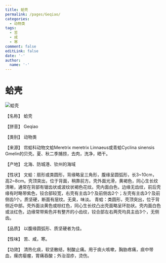 ```yaml
---
title: 蛤壳
permalink: /pages/Geqiao/
categories: 
  - 动物类
tags: 
  - 苦
  - 咸
  - 寒
comment: false
editLink: false
date: '·'
author: 
  name: '·'
---
```

# 蛤壳

![蛤壳](https://sys01.lib.hkbu.edu.hk/cmed/mmid/images/B00390.jpg)

<!-- more -->


【名称】	蛤壳	

【拼音】	Geqiao

【类别】	动物类

【来源】	帘蛤科动物文蛤Meretrix meretrix Linnaeus或青蛤Cyclina sinensis Gmelin的贝壳。夏、秋二季捕捞，去肉，洗净，晒干。

【产地】	北海、防城港、钦州的海域

【性状】	文蛤：扇形或类圆形，背缘略呈三角形，腹缘呈圆弧形，长3~10cm，高2~8cm。壳顶突出，位于背面，稍靠前方。壳外面光滑，黄褐色，同心生长纹清晰，通常在背部有锯齿状或波纹状褐色花纹。壳内面白色，边缘无齿纹，前后壳缘有时略带紫色，铰合部较宽，右壳有主齿3个及前侧齿2个；左壳有主齿3个及前侧齿1个。质坚硬，断面有层纹。无臭，味淡。
青蛤：类圆形，壳顶突出，位于背侧近中部。壳外面淡黄色或棕红色，同心生长纹凸出壳面略呈环肋状。壳内面白色或淡红色，边缘常带紫色并有整齐的小齿纹，铰合部左右两壳均具主齿3个，无侧齿。

【品质】	以腹缘圆弧形、质坚硬者为佳。

【性味】	苦、咸，寒。

【功效】	清热化痰，软坚散结，制酸止痛。用于痰火咳嗽，胸胁疼痛，痰中带血，瘰疠瘿瘤，胃痛吞酸；外治湿疹，烫伤。
